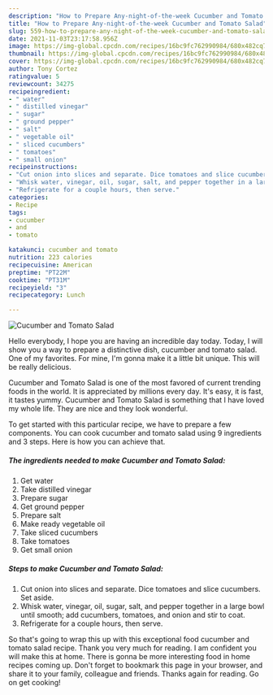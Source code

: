 ```yaml
---
description: "How to Prepare Any-night-of-the-week Cucumber and Tomato Salad"
title: "How to Prepare Any-night-of-the-week Cucumber and Tomato Salad"
slug: 559-how-to-prepare-any-night-of-the-week-cucumber-and-tomato-salad
date: 2021-11-03T23:17:58.956Z
image: https://img-global.cpcdn.com/recipes/16bc9fc762990984/680x482cq70/cucumber-and-tomato-salad-recipe-main-photo.jpg
thumbnail: https://img-global.cpcdn.com/recipes/16bc9fc762990984/680x482cq70/cucumber-and-tomato-salad-recipe-main-photo.jpg
cover: https://img-global.cpcdn.com/recipes/16bc9fc762990984/680x482cq70/cucumber-and-tomato-salad-recipe-main-photo.jpg
author: Tony Cortez
ratingvalue: 5
reviewcount: 34275
recipeingredient:
- " water"
- " distilled vinegar"
- " sugar"
- " ground pepper"
- " salt"
- " vegetable oil"
- " sliced cucumbers"
- " tomatoes"
- " small onion"
recipeinstructions:
- "Cut onion into slices and separate. Dice tomatoes and slice cucumbers. Set aside."
- "Whisk water, vinegar, oil, sugar, salt, and pepper together in a large bowl until smooth; add cucumbers, tomatoes, and onion and stir to coat."
- "Refrigerate for a couple hours, then serve."
categories:
- Recipe
tags:
- cucumber
- and
- tomato

katakunci: cucumber and tomato 
nutrition: 223 calories
recipecuisine: American
preptime: "PT22M"
cooktime: "PT31M"
recipeyield: "3"
recipecategory: Lunch

---
```



![Cucumber and Tomato Salad](https://img-global.cpcdn.com/recipes/16bc9fc762990984/680x482cq70/cucumber-and-tomato-salad-recipe-main-photo.jpg)

Hello everybody, I hope you are having an incredible day today. Today, I will show you a way to prepare a distinctive dish, cucumber and tomato salad. One of my favorites. For mine, I'm gonna make it a little bit unique. This will be really delicious.



Cucumber and Tomato Salad is one of the most favored of current trending foods in the world. It is appreciated by millions every day. It's easy, it is fast, it tastes yummy. Cucumber and Tomato Salad is something that I have loved my whole life. They are nice and they look wonderful.


To get started with this particular recipe, we have to prepare a few components. You can cook cucumber and tomato salad using 9 ingredients and 3 steps. Here is how you can achieve that.

<!--inarticleads1-->

##### The ingredients needed to make Cucumber and Tomato Salad:

1. Get  water
1. Take  distilled vinegar
1. Prepare  sugar
1. Get  ground pepper
1. Prepare  salt
1. Make ready  vegetable oil
1. Take  sliced cucumbers
1. Take  tomatoes
1. Get  small onion




<!--inarticleads2-->

##### Steps to make Cucumber and Tomato Salad:

1. Cut onion into slices and separate. Dice tomatoes and slice cucumbers. Set aside.
1. Whisk water, vinegar, oil, sugar, salt, and pepper together in a large bowl until smooth; add cucumbers, tomatoes, and onion and stir to coat.
1. Refrigerate for a couple hours, then serve.




So that's going to wrap this up with this exceptional food cucumber and tomato salad recipe. Thank you very much for reading. I am confident you will make this at home. There is gonna be more interesting food in home recipes coming up. Don't forget to bookmark this page in your browser, and share it to your family, colleague and friends. Thanks again for reading. Go on get cooking!
